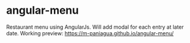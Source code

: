 # angular-menu
Restaurant menu using AngularJs.  Will add modal for each entry at later date.  Working preview: https://m-paniagua.github.io/angular-menu/
